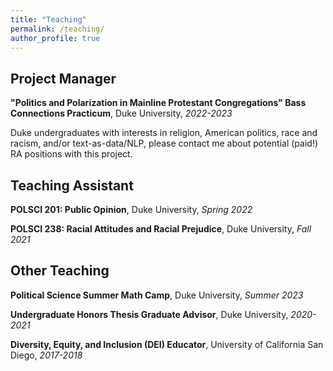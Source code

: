 ```yaml
---
title: "Teaching"
permalink: /teaching/
author_profile: true
---
```


## Project Manager

**"Politics and Polarization in Mainline Protestant Congregations" Bass Connections Practicum**, Duke University, *2022-2023*

Duke undergraduates with interests in religion, American politics, race and racism, and/or text-as-data/NLP, please contact me about potential (paid!) RA positions with this project. 

## Teaching Assistant

**POLSCI 201: Public Opinion**, Duke University, *Spring 2022*

**POLSCI 238: Racial Attitudes and Racial Prejudice**, Duke University, *Fall 2021*

## Other Teaching 

**Political Science Summer Math Camp**, Duke University, *Summer 2023*

**Undergraduate Honors Thesis Graduate Advisor**, Duke University, *2020-2021*

**Diversity, Equity, and Inclusion (DEI) Educator**, University of California San Diego, *2017-2018*
